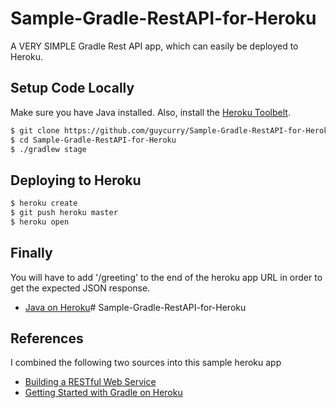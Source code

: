 # Sample-Gradle-RestAPI-for-Heroku

A VERY SIMPLE Gradle Rest API app, which can easily be deployed to Heroku.

## Setup Code Locally

Make sure you have Java installed.  Also, install the [Heroku Toolbelt](https://toolbelt.heroku.com/).

```sh
$ git clone https://github.com/guycurry/Sample-Gradle-RestAPI-for-Heroku.git
$ cd Sample-Gradle-RestAPI-for-Heroku
$ ./gradlew stage
```


## Deploying to Heroku

```sh
$ heroku create
$ git push heroku master
$ heroku open
```

## Finally

You will have to add '/greeting' to the end of the heroku app URL in order to get the expected JSON response.

- [Java on Heroku](https://devcenter.heroku.com/categories/java)# Sample-Gradle-RestAPI-for-Heroku

## References

I combined the following two sources into this sample heroku app

- [Building a RESTful Web Service](https://spring.io/guides/gs/rest-service/)
- [Getting Started with Gradle on Heroku](https://devcenter.heroku.com/articles/getting-started-with-gradle-on-heroku)
